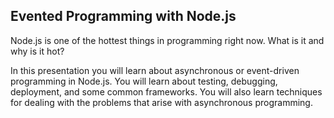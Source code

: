 ## Evented Programming with Node.js

Node.js is one of the hottest things in programming right now. What is
it and why is it hot? 

In this presentation you will learn about asynchronous or event-driven
programming in Node.js. You will learn about testing, debugging,
deployment, and some common frameworks. You will also learn techniques
for dealing with the problems that arise with asynchronous programming.


